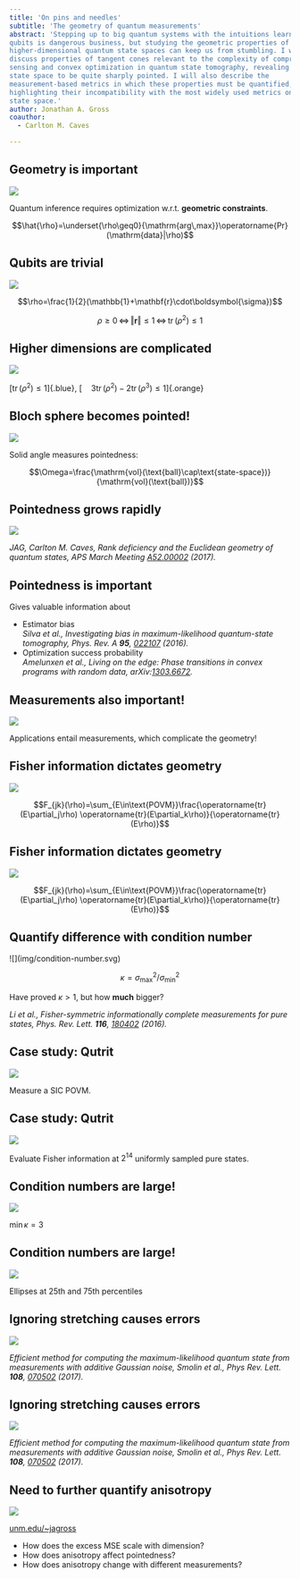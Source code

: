 ```yaml
---
title: 'On pins and needles'
subtitle: 'The geometry of quantum measurements'
abstract: 'Stepping up to big quantum systems with the intuitions learned from
qubits is dangerous business, but studying the geometric properties of these
higher-dimensional quantum state spaces can keep us from stumbling. I will
discuss properties of tangent cones relevant to the complexity of compressed
sensing and convex optimization in quantum state tomography, revealing the
state space to be quite sharply pointed. I will also describe the
measurement-based metrics in which these properties must be quantified,
highlighting their incompatibility with the most widely used metrics on the
state space.'
author: Jonathan A. Gross
coauthor:
  - Carlton M. Caves

---
```


## Geometry is important

![](img/constrained-mle.svg)

Quantum inference requires optimization w.r.t. **geometric constraints**.

$$\hat{\rho}=\underset{\rho\geq0}{\mathrm{arg\,max}}\operatorname{Pr}
(\mathrm{data}|\rho)$$

## Qubits are trivial

![](img/Bloch_Sphere.svg)

$$\rho=\frac{1}{2}(\mathbb{1}+\mathbf{r}\cdot\boldsymbol{\sigma})$$

$$\rho\geq0\,\Leftrightarrow\,\Vert\mathbf{r}\Vert\leq1\,\Leftrightarrow\,
\operatorname{tr}(\rho^2)\leq1$$

## Higher dimensions are complicated

![](img/trit-positivity.svg)

[$\operatorname{tr}(\rho^2)\leq1$]{.blue},
[$\quad3\operatorname{tr}(\rho^2)-2\operatorname{tr}(\rho^3)\leq1$]{.orange}

## Bloch sphere becomes pointed!

![](img/spherical-cone-solid-angle.svg)

Solid angle measures pointedness:

$$\Omega=\frac{\mathrm{vol}(\text{ball}\cap\text{state-space})}
{\mathrm{vol}(\text{ball})}$$

## Pointedness grows rapidly

![](img/black-quantum-solid-angles.svg)

<cite>JAG, Carlton M. Caves, *Rank deficiency and the Euclidean geometry of
quantum states*, APS March Meeting
[A52.00002](http://meetings.aps.org/Meeting/MAR17/Session/A52.2) (2017).</cite>

## Pointedness is important

Gives valuable information about

* Estimator bias  
  <cite>Silva *et al.*, *Investigating bias in maximum-likelihood quantum-state
  tomography*, Phys. Rev. A **95**,
  [022107](https://doi.org/10.1103/PhysRevA.95.022107) (2016).</cite>
* Optimization success probability  
  <cite>Amelunxen *et al.*, *Living on the edge: Phase transitions in convex
  programs with random data*,
  arXiv:[1303.6672](https://arxiv.org/abs/1303.6672).</cite>

## Measurements also important!

![](img/metrics.svg)

Applications entail measurements, which complicate the geometry!

## Fisher information dictates geometry

![](img/spherical-cone-not-squished.svg)

$$F_{jk}(\rho)=\sum_{E\in\text{POVM}}\frac{\operatorname{tr}(E\partial_j\rho)
\operatorname{tr}(E\partial_k\rho)}{\operatorname{tr}(E\rho)}$$

## Fisher information dictates geometry

![](img/spherical-cone-squished.svg)

$$F_{jk}(\rho)=\sum_{E\in\text{POVM}}\frac{\operatorname{tr}(E\partial_j\rho)
\operatorname{tr}(E\partial_k\rho)}{\operatorname{tr}(E\rho)}$$

## Quantify difference with condition number

<div id="cond-no">
![](img/condition-number.svg)
</div>

$$\kappa=\sigma_{\mathrm{max}}^2/\sigma_{\mathrm{min}}^2$$

Have proved $\kappa>1$, but how **much** bigger?

<cite>Li *et al.*, *Fisher-symmetric informationally complete measurements for
pure states*, Phys. Rev. Lett. **116**,
[180402](https://doi.org/10.1103/PhysRevLett.116.180402) (2016).</cite>

## Case study: Qutrit

![](img/sic-povm.svg)

Measure a SIC POVM.

## Case study: Qutrit

![](img/sphere-samples.svg)

Evaluate Fisher information at $2^{14}$ uniformly sampled pure states.

## Condition numbers are large!

![](img/sic-full-cond-nos.svg)

$\operatorname{min}\kappa=3$

## Condition numbers are large!

![](img/sic-full-cond-number-vis.svg)

Ellipses at 25th and 75th percentiles

## Ignoring stretching causes errors

![](img/exact-vs-heuristic-mses.svg)

<cite>*Efficient method for computing the maximum-likelihood quantum state from
measurements with additive Gaussian noise*, Smolin *et al.*,
Phys Rev. Lett. **108**,
[070502](https://doi.org/10.1103/PhysRevLett.108.070502) (2017).</cite>

## Ignoring stretching causes errors

![](img/percent-excess-mses.svg)

<cite>*Efficient method for computing the maximum-likelihood quantum state from
measurements with additive Gaussian noise*, Smolin *et al.*,
Phys Rev. Lett. **108**,
[070502](https://doi.org/10.1103/PhysRevLett.108.070502) (2017).</cite>

## Need to further quantify anisotropy

<div id="qrcode">

![](img/qrcode.svg)

[unm.edu/~jagross](https://www.unm.edu/~jagross)

</div>

* How does the excess MSE scale with dimension?
* How does anisotropy affect pointedness?
* How does anisotropy change with different measurements?
